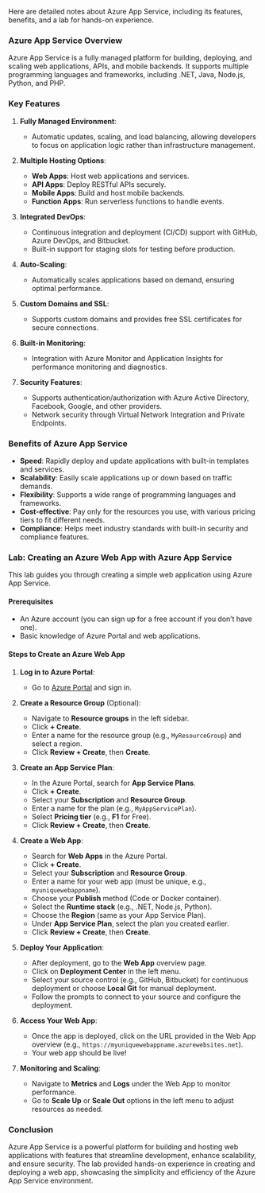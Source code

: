 Here are detailed notes about Azure App Service, including its features, benefits, and a lab for hands-on experience.

### **Azure App Service Overview**

Azure App Service is a fully managed platform for building, deploying, and scaling web applications, APIs, and mobile backends. It supports multiple programming languages and frameworks, including .NET, Java, Node.js, Python, and PHP.

### **Key Features**

1. **Fully Managed Environment**:
   - Automatic updates, scaling, and load balancing, allowing developers to focus on application logic rather than infrastructure management.

2. **Multiple Hosting Options**:
   - **Web Apps**: Host web applications and services.
   - **API Apps**: Deploy RESTful APIs securely.
   - **Mobile Apps**: Build and host mobile backends.
   - **Function Apps**: Run serverless functions to handle events.

3. **Integrated DevOps**:
   - Continuous integration and deployment (CI/CD) support with GitHub, Azure DevOps, and Bitbucket.
   - Built-in support for staging slots for testing before production.

4. **Auto-Scaling**:
   - Automatically scales applications based on demand, ensuring optimal performance.

5. **Custom Domains and SSL**:
   - Supports custom domains and provides free SSL certificates for secure connections.

6. **Built-in Monitoring**:
   - Integration with Azure Monitor and Application Insights for performance monitoring and diagnostics.

7. **Security Features**:
   - Supports authentication/authorization with Azure Active Directory, Facebook, Google, and other providers.
   - Network security through Virtual Network Integration and Private Endpoints.

### **Benefits of Azure App Service**

- **Speed**: Rapidly deploy and update applications with built-in templates and services.
- **Scalability**: Easily scale applications up or down based on traffic demands.
- **Flexibility**: Supports a wide range of programming languages and frameworks.
- **Cost-effective**: Pay only for the resources you use, with various pricing tiers to fit different needs.
- **Compliance**: Helps meet industry standards with built-in security and compliance features.

### **Lab: Creating an Azure Web App with Azure App Service**

This lab guides you through creating a simple web application using Azure App Service.

#### **Prerequisites**

- An Azure account (you can sign up for a free account if you don’t have one).
- Basic knowledge of Azure Portal and web applications.

#### **Steps to Create an Azure Web App**

1. **Log in to Azure Portal**:
   - Go to [Azure Portal](https://portal.azure.com) and sign in.

2. **Create a Resource Group** (Optional):
   - Navigate to **Resource groups** in the left sidebar.
   - Click **+ Create**.
   - Enter a name for the resource group (e.g., `MyResourceGroup`) and select a region.
   - Click **Review + Create**, then **Create**.

3. **Create an App Service Plan**:
   - In the Azure Portal, search for **App Service Plans**.
   - Click **+ Create**.
   - Select your **Subscription** and **Resource Group**.
   - Enter a name for the plan (e.g., `MyAppServicePlan`).
   - Select **Pricing tier** (e.g., **F1** for Free).
   - Click **Review + Create**, then **Create**.

4. **Create a Web App**:
   - Search for **Web Apps** in the Azure Portal.
   - Click **+ Create**.
   - Select your **Subscription** and **Resource Group**.
   - Enter a name for your web app (must be unique, e.g., `myuniquewebappname`).
   - Choose your **Publish** method (Code or Docker container).
   - Select the **Runtime stack** (e.g., .NET, Node.js, Python).
   - Choose the **Region** (same as your App Service Plan).
   - Under **App Service Plan**, select the plan you created earlier.
   - Click **Review + Create**, then **Create**.

5. **Deploy Your Application**:
   - After deployment, go to the **Web App** overview page.
   - Click on **Deployment Center** in the left menu.
   - Select your source control (e.g., GitHub, Bitbucket) for continuous deployment or choose **Local Git** for manual deployment.
   - Follow the prompts to connect to your source and configure the deployment.

6. **Access Your Web App**:
   - Once the app is deployed, click on the URL provided in the Web App overview (e.g., `https://myuniquewebappname.azurewebsites.net`).
   - Your web app should be live!

7. **Monitoring and Scaling**:
   - Navigate to **Metrics** and **Logs** under the Web App to monitor performance.
   - Go to **Scale Up** or **Scale Out** options in the left menu to adjust resources as needed.

### **Conclusion**

Azure App Service is a powerful platform for building and hosting web applications with features that streamline development, enhance scalability, and ensure security. The lab provided hands-on experience in creating and deploying a web app, showcasing the simplicity and efficiency of the Azure App Service environment.
